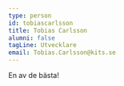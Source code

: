 ```yaml
---
type: person
id: tobiascarlsson
title: Tobias Carlsson
alumni: false
tagLine: Utvecklare
email: Tobias.Carlsson@kits.se
---
```

En av de bästa!